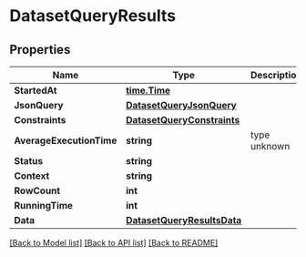 # DatasetQueryResults

## Properties
Name | Type | Description | Notes
------------ | ------------- | ------------- | -------------
**StartedAt** | [**time.Time**](time.Time.md) |  | [optional] 
**JsonQuery** | [**DatasetQueryJsonQuery**](DatasetQueryJsonQuery.md) |  | [optional] 
**Constraints** | [**DatasetQueryConstraints**](DatasetQueryConstraints.md) |  | [optional] 
**AverageExecutionTime** | **string** | type unknown | [optional] 
**Status** | **string** |  | [optional] 
**Context** | **string** |  | [optional] 
**RowCount** | **int** |  | [optional] 
**RunningTime** | **int** |  | [optional] 
**Data** | [**DatasetQueryResultsData**](DatasetQueryResultsData.md) |  | [optional] 

[[Back to Model list]](../README.md#documentation-for-models) [[Back to API list]](../README.md#documentation-for-api-endpoints) [[Back to README]](../README.md)


